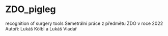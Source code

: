 # ZDO_pigleg
recognition of surgery tools
Semetrální práce z předmětu ZDO v roce 2022
Autoři: Lukáš Kölbl a Lukáš Vladař

